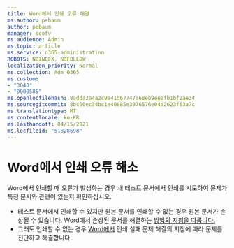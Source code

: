 ```yaml
---
title: Word에서 인쇄 오류 해결
ms.author: pebaum
author: pebaum
manager: scotv
ms.audience: Admin
ms.topic: article
ms.service: o365-administration
ROBOTS: NOINDEX, NOFOLLOW
localization_priority: Normal
ms.collection: Adm_O365
ms.custom:
- "3040"
- "9000585"
ms.openlocfilehash: 8adda2a4a2c9a41d67747a68eb9eeafb1bf2ae34
ms.sourcegitcommit: 8bc60ec34bc1e40685e3976576e04a2623f63a7c
ms.translationtype: MT
ms.contentlocale: ko-KR
ms.lasthandoff: 04/15/2021
ms.locfileid: "51828698"
---
```

# <a name="resolving-print-failures-in-word"></a>Word에서 인쇄 오류 해소

Word에서 인쇄할 때 오류가 발생하는 경우 새 테스트 문서에서 인쇄를 시도하여 문제가 특정 문서와 관련이 있는지 확인하십시오.

- 테스트 문서에서 인쇄할 수 있지만 원본 문서를 인쇄할 수 없는 경우 원본 문서가 손상될 수 있습니다. Word에서 손상된 문서를 해결하는 [방법의 지침을 따릅니다.](https://docs.microsoft.com/office/troubleshoot/word/damaged-documents-in-word#update-microsoft-office-and-windows)
- 그래도 인쇄할 수 없는 경우 [Word에서](https://docs.microsoft.com/office/troubleshoot/word/print-failures-in-word) 인쇄 실패 문제 해결의 지침에 따라 문제를 진단하고 해결합니다.